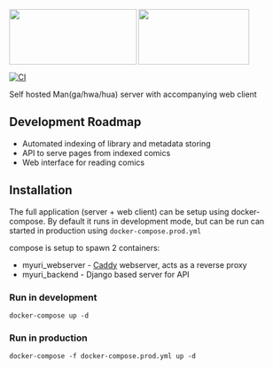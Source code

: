 <img align="left" src="https://i.imgur.com/n8shdOD.png" width=230 height=100/>
<img src="https://i.imgur.com/X2xkpSE.png" width=200 height=100/>

[![CI](https://github.com/nickyu42/myuri/workflows/Docker/badge.svg)](https://github.com/nickyu42/myuri/actions)

Self hosted Man(ga/hwa/hua) server with accompanying web client

## Development Roadmap
- Automated indexing of library and metadata storing
- API to serve pages from indexed comics
- Web interface for reading comics

## Installation
The full application (server + web client) can be setup using docker-compose. 
By default it runs in development mode, 
but can be run can started in production using `docker-compose.prod.yml`  

compose is setup to spawn 2 containers:  
- myuri_webserver - [Caddy](https://caddyserver.com/) webserver, acts as a reverse proxy
- myuri_backend   - Django based server for API  

### Run in development
```
docker-compose up -d
```

### Run in production
```
docker-compose -f docker-compose.prod.yml up -d
```
